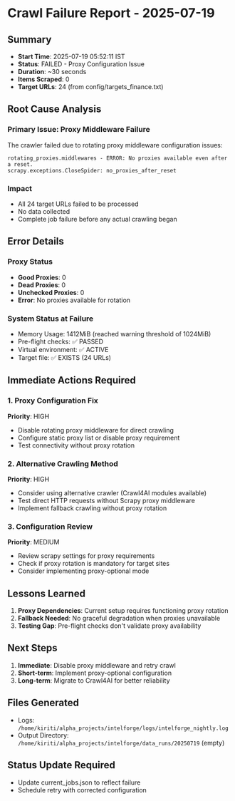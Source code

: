 # Crawl Failure Report - 2025-07-19

## Summary
- **Start Time**: 2025-07-19 05:52:11 IST  
- **Status**: FAILED - Proxy Configuration Issue
- **Duration**: ~30 seconds
- **Items Scraped**: 0
- **Target URLs**: 24 (from config/targets_finance.txt)

## Root Cause Analysis

### Primary Issue: Proxy Middleware Failure
The crawler failed due to rotating proxy middleware configuration issues:

```
rotating_proxies.middlewares - ERROR: No proxies available even after a reset.
scrapy.exceptions.CloseSpider: no_proxies_after_reset
```

### Impact
- All 24 target URLs failed to be processed
- No data collected
- Complete job failure before any actual crawling began

## Error Details

### Proxy Status
- **Good Proxies**: 0
- **Dead Proxies**: 0  
- **Unchecked Proxies**: 0
- **Error**: No proxies available for rotation

### System Status at Failure
- Memory Usage: 1412MiB (reached warning threshold of 1024MiB)
- Pre-flight checks: ✅ PASSED
- Virtual environment: ✅ ACTIVE
- Target file: ✅ EXISTS (24 URLs)

## Immediate Actions Required

### 1. Proxy Configuration Fix
**Priority**: HIGH
- Disable rotating proxy middleware for direct crawling
- Configure static proxy list or disable proxy requirement
- Test connectivity without proxy rotation

### 2. Alternative Crawling Method
**Priority**: HIGH  
- Consider using alternative crawler (Crawl4AI modules available)
- Test direct HTTP requests without Scrapy proxy middleware
- Implement fallback crawling without proxy rotation

### 3. Configuration Review
**Priority**: MEDIUM
- Review scrapy settings for proxy requirements
- Check if proxy rotation is mandatory for target sites
- Consider implementing proxy-optional mode

## Lessons Learned

1. **Proxy Dependencies**: Current setup requires functioning proxy rotation
2. **Fallback Needed**: No graceful degradation when proxies unavailable  
3. **Testing Gap**: Pre-flight checks don't validate proxy availability

## Next Steps

1. **Immediate**: Disable proxy middleware and retry crawl
2. **Short-term**: Implement proxy-optional configuration
3. **Long-term**: Migrate to Crawl4AI for better reliability

## Files Generated
- Logs: `/home/kiriti/alpha_projects/intelforge/logs/intelforge_nightly.log`
- Output Directory: `/home/kiriti/alpha_projects/intelforge/data_runs/20250719` (empty)

## Status Update Required
- Update current_jobs.json to reflect failure
- Schedule retry with corrected configuration